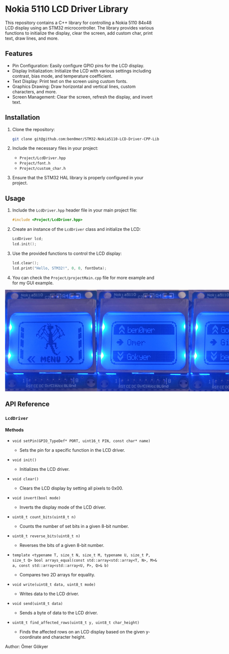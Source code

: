 # Nokia 5110 LCD Driver Library

This repository contains a C++ library for controlling a Nokia 5110 84x48 LCD display using an STM32 microcontroller. The library provides various functions to initialize the display, clear the screen, add custom char, print text, draw lines, and more.

## Features

- Pin Configuration: Easily configure GPIO pins for the LCD display.
- Display Initialization: Initialize the LCD with various settings including contrast, bias mode, and temperature coefficient.
- Text Display: Print text on the screen using custom fonts.
- Graphics Drawing: Draw horizontal and vertical lines, custom characters, and more.
- Screen Management: Clear the screen, refresh the display, and invert text.

## Installation

1. Clone the repository:
    ```sh
    git clone git@github.com:ben0mer/STM32-Nokia5110-LCD-Driver-CPP-Library.git
    ```

2. Include the necessary files in your project:
    - `Project/LcdDriver.hpp`
    - `Project/font.h`
    - `Project/custom_char.h`

3. Ensure that the STM32 HAL library is properly configured in your project.

## Usage

1. Include the `LcdDriver.hpp` header file in your main project file:
    ```cpp
    #include <Project/LcdDriver.hpp>
    ```

2. Create an instance of the `LcdDriver` class and initialize the LCD:
    ```cpp
    LcdDriver lcd;
    lcd.init();
    ```

3. Use the provided functions to control the LCD display:
    ```cpp
    lcd.clear();
    lcd.print("Hello, STM32!", 0, 0, fontData);
    ```

4. You can check the `Project/projectMain.cpp` file for more example and for my GUI example.
<div style="display: flex; justify-content: space-between;">
  <img src="https://github.com/ben0mer/STM32-Nokia5110-LCD-Driver-CPP-Library/blob/df9b43dbaa6ec5529f6b3a5275f12306ad6b6d51/images/gui1.jpeg" alt="GUI 1" width="300">
  <img src="https://github.com/ben0mer/STM32-Nokia5110-LCD-Driver-CPP-Library/blob/df9b43dbaa6ec5529f6b3a5275f12306ad6b6d51/images/gui2.jpeg" alt="GUI 2" width="300">
  <img src="https://github.com/ben0mer/STM32-Nokia5110-LCD-Driver-CPP-Library/blob/df9b43dbaa6ec5529f6b3a5275f12306ad6b6d51/images/gui3.jpeg" alt="GUI 3" width="300">
</div>

## API Reference

### `LcdDriver`

#### Methods

- `void setPin(GPIO_TypeDef* PORT, uint16_t PIN, const char* name)`
  - Sets the pin for a specific function in the LCD driver.

- `void init()`
  - Initializes the LCD driver.

- `void clear()`
  - Clears the LCD display by setting all pixels to 0x00.

- `void invert(bool mode)`
  - Inverts the display mode of the LCD driver.

- `uint8_t count_bits(uint8_t n)`
  - Counts the number of set bits in a given 8-bit number.

- `uint8_t reverse_bits(uint8_t n)`
  - Reverses the bits of a given 8-bit number.

- `template <typename T, size_t N, size_t M, typename U, size_t P, size_t Q> bool arrays_equal(const std::array<std::array<T, N>, M>& a, const std::array<std::array<U, P>, Q>& b)`
  - Compares two 2D arrays for equality.

- `void write(uint8_t data, uint8_t mode)`
  - Writes data to the LCD driver.

- `void send(uint8_t data)`
  - Sends a byte of data to the LCD driver.

- `uint8_t find_affected_rows(uint8_t y, uint8_t char_height)`
  - Finds the affected rows on an LCD display based on the given y-coordinate and character height.


Author: Ömer Gökyer
